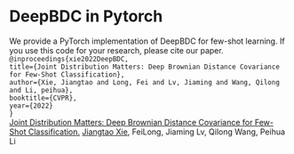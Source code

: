 # DeepBDC in Pytorch
We provide a PyTorch implementation of DeepBDC for few-shot learning. If you use this code for your research, please cite our paper.<br>
`@inproceedings{xie2022DeepBDC,`<br> 
    `title={Joint Distribution Matters: Deep Brownian Distance Covariance for Few-Shot Classification},`<br> 
    `author={Xie, Jiangtao and Long, Fei and Lv, Jiaming and Wang, Qilong and Li, peihua},`<br> 
    `booktitle={CVPR},`<br>
    `year={2022}`<br>
`}`<br>
[Joint Distribution Matters: Deep Brownian Distance Covariance for Few-Shot Classification.](www.baidu.com)
[Jiangtao Xie](www.biying.com), FeiLong, Jiaming Lv, Qilong Wang, Peihua Li
